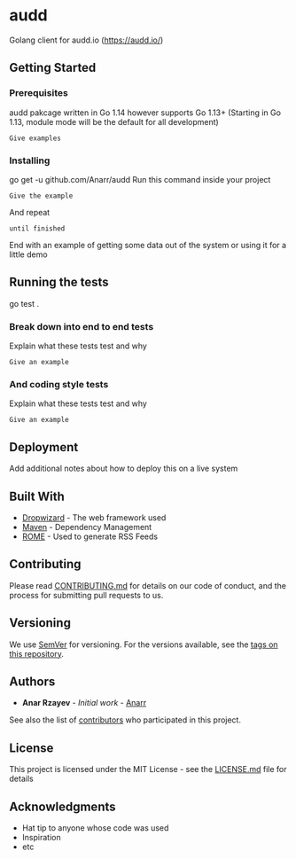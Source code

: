 # audd

Golang client for audd.io (https://audd.io/)

## Getting Started


### Prerequisites

audd pakcage written in Go 1.14 however supports Go 1.13+ (Starting in Go 1.13, module mode will be the default for all development)

```
Give examples
```

### Installing

go get -u github.com/Anarr/audd Run this command inside your project

```
Give the example
```

And repeat

```
until finished
```

End with an example of getting some data out of the system or using it for a little demo

## Running the tests

go test .

### Break down into end to end tests

Explain what these tests test and why

```
Give an example
```

### And coding style tests

Explain what these tests test and why

```
Give an example
```

## Deployment

Add additional notes about how to deploy this on a live system

## Built With

* [Dropwizard](http://www.dropwizard.io/1.0.2/docs/) - The web framework used
* [Maven](https://maven.apache.org/) - Dependency Management
* [ROME](https://rometools.github.io/rome/) - Used to generate RSS Feeds

## Contributing

Please read [CONTRIBUTING.md](https://gist.github.com/PurpleBooth/b24679402957c63ec426) for details on our code of conduct, and the process for submitting pull requests to us.

## Versioning

We use [SemVer](http://semver.org/) for versioning. For the versions available, see the [tags on this repository](https://github.com/your/project/tags). 

## Authors

* **Anar Rzayev** - *Initial work* - [Anarr](https://github.com/Anarr)

See also the list of [contributors](https://github.com/Anarr/audd/contributors) who participated in this project.

## License

This project is licensed under the MIT License - see the [LICENSE.md](LICENSE.md) file for details

## Acknowledgments

* Hat tip to anyone whose code was used
* Inspiration
* etc


